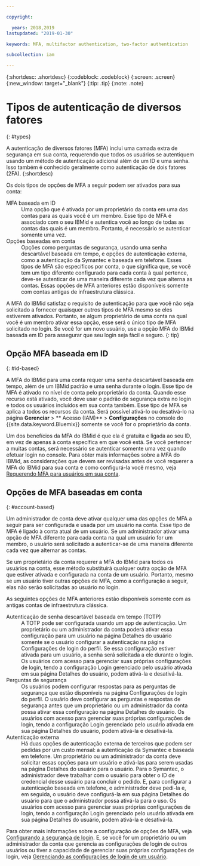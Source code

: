 ```yaml
---

copyright:

  years: 2018,2019
lastupdated: "2019-01-30"

keywords: MFA, multifactor authentication, two-factor authentication

subcollection: iam

---
```


{:shortdesc: .shortdesc}
{:codeblock: .codeblock}
{:screen: .screen}
{:new_window: target="_blank"}
{:tip: .tip}
{:note: .note}

# Tipos de autenticação de diversos fatores
{: #types}

A autenticação de diversos fatores (MFA) inclui uma camada extra de segurança em sua conta, requerendo que todos os usuários se autentiquem usando um método de autenticação adicional além de um ID e uma senha. Isso também é conhecido geralmente como autenticação de dois fatores (2FA).
{:shortdesc}

Os dois tipos de opções de MFA a seguir podem ser ativados para sua conta:

<dl>
<dt>MFA baseada em ID</dt>
<dd>Uma opção que é ativada por um proprietário da conta em uma das contas para as quais você é um membro. Esse tipo de MFA é associado com o seu IBMid e autentica você ao longo de todas as contas das quais é um membro. Portanto, é necessário se autenticar somente uma vez.</dd>
<dt>Opções baseadas em conta</dt>
<dd>Opções como perguntas de segurança, usando uma senha descartável baseada em tempo, e opções de autenticação externa, como a autenticação da Symantec e baseada em telefone. Esses tipos de MFA são específicos por conta, o que significa que, se você tem um tipo diferente configurado para cada conta à qual pertence, deve-se autenticar de uma maneira diferente cada vez que alterna as contas. Essas opções de MFA anteriores estão disponíveis somente com contas antigas de infraestrutura clássica.</dd>
</dl>

A MFA do IBMid satisfaz o requisito de autenticação para que você não seja solicitado a fornecer quaisquer outros tipos de MFA mesmo se eles estiverem ativados. Portanto, se algum proprietário de uma conta na qual você é um membro ativar essa opção, esse será o único tipo de MFA solicitado no login. Se você for um novo usuário, use a opção MFA do IBMid baseada em ID para assegurar que seu login seja fácil e seguro.
{: tip}

## Opção MFA baseada em ID
{: #id-based}

A MFA do IBMid para uma conta requer uma senha descartável baseada em tempo, além de um IBMid padrão e uma senha durante o login. Esse tipo de MFA é ativado no nível de conta pelo proprietário da conta. Quando esse recurso está ativado, você deve usar o padrão de segurança extra no login e todos os usuários incluídos em sua conta também. Esse tipo de MFA se aplica a todos os recursos da conta. Será possível ativá-lo ou desativá-lo na página **Gerenciar** > ** Acesso (IAM)** > **Configurações** no console do {{site.data.keyword.Bluemix}} somente se você for o proprietário da conta.

Um dos benefícios da MFA do IBMid é que ela é gratuita e ligada ao seu ID, em vez de apenas à conta específica em que você está. Se você pertencer a muitas contas, será necessário se autenticar somente uma vez quando efetuar login no console. Para obter mais informações sobre a MFA do IBMid, as considerações que devem ser revisadas antes de você requerer a MFA do IBMid para sua conta e como configurá-la você mesmo, veja [Requerendo MFA para usuários em sua conta](/docs/iam?topic=iam-enablemfa#enablemfa).

## Opções de MFA baseadas em conta
{: #account-based}

Um administrador de conta deve ativar qualquer uma das opções de MFA a seguir para ser configurada e usada por um usuário na conta. Esse tipo de MFA é ligado à conta atual de um usuário. Se um administrador ativar uma opção de MFA diferente para cada conta na qual um usuário for um membro, o usuário será solicitado a autenticar-se de uma maneira diferente cada vez que alternar as contas.

Se um proprietário da conta requerer a MFA do IBMid para todos os usuários na conta, esse método substituirá qualquer outra opção de MFA que estiver ativada e configurada na conta de um usuário. Portanto, mesmo se um usuário tiver outras opções de MFA, como a configuração a seguir, elas não serão solicitadas ao usuário no login.

As seguintes opções de MFA anteriores estão disponíveis somente com as antigas contas de infraestrutura clássica.

<dl>
<dt>Autenticação de senha descartável baseada em tempo (TOTP)</dt>
<dd>A TOTP pode ser configurada usando um app de autenticação. Um proprietário ou um administrador da conta poderá ativar essa configuração para um usuário na página Detalhes do usuário somente se o usuário configurar a autenticação na página Configurações de login do perfil. Se essa configuração estiver ativada para um usuário, a senha será solicitada a ele durante o login. Os usuários com acesso para gerenciar suas próprias configurações de login, tendo a configuração Login gerenciado pelo usuário ativada em sua página Detalhes do usuário, podem ativá-la e desativá-la.</dd>
<dt>Perguntas de segurança</dt>
<dd>Os usuários podem configurar respostas para as perguntas de segurança que estão disponíveis na página Configurações de login do perfil. O usuário deve configurar as perguntas e respostas de segurança antes que um proprietário ou um administrador da conta possa ativar essa configuração na página Detalhes do usuário. Os usuários com acesso para gerenciar suas próprias configurações de login, tendo a configuração Login gerenciado pelo usuário ativada em sua página Detalhes do usuário, podem ativá-la e desativá-la. </dd>
<dt>Autenticação externa</dt>
<dd>Há duas opções de autenticação externa de terceiros que podem ser pedidas por um custo mensal: a autenticação da Symantec e baseada em telefone. Um proprietário ou um administrador da conta deve solicitar essas opções para um usuário e ativá-las para serem usadas na página Detalhes do usuário para o usuário. Para o Symantec, o administrador deve trabalhar com o usuário para obter o ID de credencial desse usuário para concluir o pedido. E, para configurar a autenticação baseada em telefone, o administrador deve pedi-la e, em seguida, o usuário deve configurá-la em sua página Detalhes do usuário para que o administrador possa ativá-la para o uso. Os usuários com acesso para gerenciar suas próprias configurações de login, tendo a configuração Login gerenciado pelo usuário ativada em sua página Detalhes do usuário, podem ativá-la e desativá-la.</dd>
</dl>

Para obter mais informações sobre a configuração de opções de MFA, veja [Configurando a segurança de login](/docs/account?topic=account-login-settings#login-settings). E, se você for um proprietário ou um administrador da conta que gerencia as configurações de login de outros usuários ou tiver a capacidade de gerenciar suas próprias configurações de login, veja [Gerenciando as configurações de login de um usuário](/docs/iam?topic=iam-loginsettings#loginsettings).
